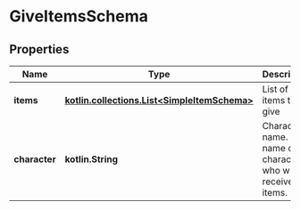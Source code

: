 
# GiveItemsSchema

## Properties
Name | Type | Description | Notes
------------ | ------------- | ------------- | -------------
**items** | [**kotlin.collections.List&lt;SimpleItemSchema&gt;**](SimpleItemSchema.md) | List of items to give | 
**character** | **kotlin.String** | Character name. The name of the character who will receive the items. | 



